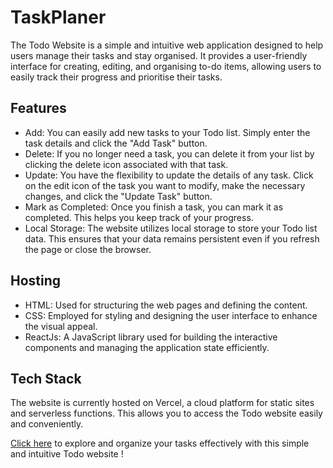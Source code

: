 # TaskPlaner
The Todo Website is a simple and intuitive web application designed to help users manage their tasks and stay organised. It provides a user-friendly interface for creating, editing, and organising to-do items, allowing users to easily track their progress and prioritise their tasks.

## Features

- Add: You can easily add new tasks to your Todo list. Simply enter the task details and click the "Add Task" button.
- Delete: If you no longer need a task, you can delete it from your list by clicking the delete icon associated with that task.
- Update: You have the flexibility to update the details of any task. Click on the edit icon of the task you want to modify, make the necessary changes, and click the "Update Task" button.
- Mark as Completed: Once you finish a task, you can mark it as completed. This helps you keep track of your progress.
- Local Storage: The website utilizes local storage to store your Todo list data. This ensures that your data remains persistent even if you refresh the page or close the browser.

## Hosting

- HTML: Used for structuring the web pages and defining the content.
- CSS: Employed for styling and designing the user interface to enhance the visual appeal.
- ReactJs: A JavaScript library used for building the interactive components and managing the application state efficiently.

## Tech Stack

The website is currently hosted on Vercel, a cloud platform for static sites and serverless functions. This allows you to access the Todo website easily and conveniently.


  
[Click here](https://suraj052-task-planer.vercel.app/) to explore and organize your tasks effectively with this simple and intuitive Todo website !  


